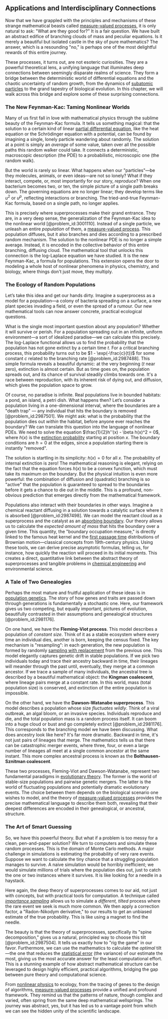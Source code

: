 ## Applications and Interdisciplinary Connections

Now that we have grappled with the principles and mechanisms of these strange mathematical beasts called [measure-valued processes](@article_id:188235), it is only natural to ask: "What are they good for?" It is a fair question. We have built an abstract edifice of branching clouds of mass and peculiar equations. Is it merely a beautiful but isolated castle in the sky of pure mathematics? The answer, which is a resounding "no," is perhaps one of the most delightful rewards of this entire journey.

These processes, it turns out, are not esoteric curiosities. They are a powerful theoretical lens, a unifying language that illuminates deep connections between seemingly disparate realms of science. They form a bridge between the deterministic world of differential equations and the chaotic uncertainty of random growth, from the dynamics of [subatomic particles](@article_id:141998) to the grand tapestry of biological evolution. In this chapter, we will walk across this bridge and explore some of these surprising connections.

### The New Feynman-Kac: Taming Nonlinear Worlds

Many of us first fall in love with mathematical physics through the sublime beauty of the Feynman-Kac formula. It tells us something magical: that the solution to a certain kind of linear [partial differential equation](@article_id:140838), like the heat equation or the Schrödinger equation with a potential, can be found by imagining a single, lonely particle wandering about randomly. The solution at a point is simply an *average* of some value, taken over all the possible paths this random walker could take. It connects a deterministic, macroscopic description (the PDE) to a probabilistic, microscopic one (the random walk).

But the world is rarely so linear. What happens when our "particles"—be they molecules, animals, or even ideas—are not so lonely? What if they interact, compete, or, most importantly for our story, *reproduce*? When one bacterium becomes two, or ten, the simple picture of a single path breaks down. The governing equations are no longer linear; they develop terms like $u^2$ or $u^p$, reflecting interactions or branching. The tried-and-true Feynman-Kac formula, based on a single path, no longer applies.

This is precisely where superprocesses make their grand entrance. They are, in a very deep sense, the generalization of the Feynman-Kac idea to the nonlinear world [@problem_id:3001110]. Instead of a single particle, we unleash an entire *population* of them, a [measure-valued process](@article_id:192160). This population diffuses, but it also branches and dies according to a prescribed random mechanism. The solution to the nonlinear PDE is no longer a simple average. Instead, it is encoded in the collective behavior of this entire branching, diffusing cloud. The mathematical tool that unlocks this connection is the log-Laplace equation we have studied. It is the new Feynman-Kac, a formula for populations. This extension opens the door to modeling a whole host of nonlinear phenomena in physics, chemistry, and biology, where things don't just move, they multiply.

### The Ecology of Random Populations

Let’s take this idea and get our hands dirty. Imagine a superprocess as a model for a population—a colony of bacteria spreading on a surface, a new plant species invading a field, or even the spread of a rumour. Our new mathematical tools can now answer concrete, practical ecological questions.

What is the single most important question about any population? Whether it will survive or perish. For a population spreading out in an infinite, uniform environment—a sort of idealized paradise—we can calculate this precisely. The log-Laplace functional allows us to find the probability that the population has not gone extinct by a certain time $t$. For a critical branching process, this probability turns out to be $1 - \exp(-\frac{c}{t})$ for some constant $c$ related to the branching rate [@problem_id:2987488]. This simple formula reveals a beautiful dynamic: at the very beginning ($t$ near zero), extinction is almost certain. But as time goes on, the population spreads out, and its chance of survival steadily climbs towards one. It's a race between reproduction, with its inherent risk of dying out, and diffusion, which gives the population space to grow.

Of course, no paradise is infinite. Real populations live in bounded habitats: a pond, an island, a petri dish. What happens then? Let’s consider a population living in a one-dimensional interval, where the boundaries are a "death trap" — any individual that hits the boundary is removed [@problem_id:2987501]. We might ask: what is the probability that the population dies out *within* the habitat, before anyone ever reaches the boundary? We can translate this question into the language of nonlinear PDEs. We need to solve the equation $\frac{1}{2}h''(x) - \beta h(x)^2 = 0$, where $h(x)$ is the [extinction probability](@article_id:262331) starting at position $x$. The boundary conditions are $h=0$ at the edges, since a population starting there is instantly "removed".

The solution is startling in its simplicity: $h(x) = 0$ for all $x$. The probability of internal extinction is zero! The mathematical reasoning is elegant, relying on the fact that the equation forces $h(x)$ to be a convex function, which must take its maximum on the boundary. But the physical intuition is even more powerful: the combination of diffusion and (quadratic) branching is so "active" that the population is guaranteed to spread to the boundaries before it gets a chance to die out in the middle. This is a profound, non-obvious prediction that emerges directly from the mathematical framework.

Populations also interact with their boundaries in other ways. Imagine a chemical reactant diffusing in a solution towards a catalytic surface where it is absorbed [@problem_id:2987498]. We can model the reactant cloud as a superprocess and the catalyst as an [absorbing boundary](@article_id:200995). Our theory allows us to calculate the *expected amount of mass* that hits the boundary over a given time. This quantity, the "boundary occupation measure," is directly linked to the famous heat kernel and the [first passage time](@article_id:271450) distributions of Brownian motion—classical concepts from 19th-century physics. Using these tools, we can derive precise asymptotic formulas, telling us, for instance, how quickly the reaction will proceed in its initial moments. This creates a direct, quantitative link between the abstract theory of superprocesses and tangible problems in [chemical engineering](@article_id:143389) and environmental science.

### A Tale of Two Genealogies

Perhaps the most mature and fruitful application of these ideas is in [population genetics](@article_id:145850). The story of how genes and traits are passed down through generations is fundamentally a stochastic one. Here, our framework gives us two competing, but equally important, pictures of evolution, beautifully contrasted in their assumptions and genealogical structures [@problem_id:2981176].

On one hand, we have the **Fleming-Viot process**. This model describes a population of *constant size*. Think of it as a stable ecosystem where every time an individual dies, another is born, keeping the census fixed. The key mechanism is "resampling": in each generation, the new population is formed by randomly [sampling with replacement](@article_id:273700) from the previous one. This model elegantly captures genetic drift in stable populations. If we pick two individuals today and trace their ancestry backward in time, their lineages will meander through the past until, eventually, they merge at a common ancestor. If we trace a sample of many individuals, the ancestral tree is described by a beautiful mathematical object: the **Kingman coalescent**, where lineage pairs merge at a constant rate. In this world, mass (total population size) is conserved, and extinction of the entire population is impossible.

On the other hand, we have the **Dawson-Watanabe superprocess**. This model describes a population whose size *fluctuates wildly*. Think of a viral outbreak, an algal bloom, or an invasive species. Individuals reproduce and die, and the total population mass is a random process itself. It can boom into a huge cloud or bust and go completely extinct [@problem_id:2981176]. This corresponds to the branching model we have been discussing. What does ancestry look like here? It's far more dramatic. Backward in time, it's not just pairs of lineages that merge. The mathematics tells us that there can be catastrophic merger events, where three, four, or even a large number of lineages all meet at a single common ancestor at the same instant. This more complex ancestral process is known as the **Bolthausen-Sznitman coalescent**.

These two processes, Fleming-Viot and Dawson-Watanabe, represent two fundamental paradigms in [evolutionary theory](@article_id:139381). The former is the world of stable-size populations and pairwise genetic mergers. The latter is the world of fluctuating populations and potentially dramatic evolutionary events. The choice between them depends on the biological scenario one wishes to model, and the theory of [measure-valued processes](@article_id:188235) provides the precise mathematical language to describe them both, revealing that their deepest differences are encoded in their genealogical, or ancestral, structure.

### The Art of Smart Guessing

So, we have this powerful theory. But what if a problem is too messy for a clean, pen-and-paper solution? We turn to computers and simulate these random processes. This is the domain of Monte Carlo methods. A major challenge in simulations is estimating the probability of very rare events. Suppose we want to calculate the tiny chance that a struggling population manages to survive. A naive simulation would be horribly inefficient; we would simulate millions of trials where the population dies out, just to catch the one or two instances where it survives. It is like looking for a needle in a haystack.

Here again, the deep theory of superprocesses comes to our aid, not just with concepts, but with practical tools for computation. A technique called *[importance sampling](@article_id:145210)* allows us to simulate a *different, tilted* process where the rare event we seek is much more common. We then apply a correction factor, a "Radon-Nikodym derivative," to our results to get an unbiased estimate of the true probability. This is like using a magnet to find the needle.

The beauty is that the theory of superprocesses, specifically its "spine decomposition," gives us a natural, principled way to choose this tilt [@problem_id:2987504]. It tells us exactly how to "rig the game" in our favor. Furthermore, we can use the mathematics to calculate the *optimal* tilt—the one that reduces the [statistical error](@article_id:139560) (the variance) of our estimate the most, giving us the most accurate answer for the least computational effort. This is a stunning example of how abstract mathematical structure can be leveraged to design highly efficient, practical algorithms, bridging the gap between pure theory and computational science.

From [nonlinear physics](@article_id:187131) to ecology, from the tracing of genes to the design of algorithms, [measure-valued processes](@article_id:188235) provide a unified and profound framework. They remind us that the patterns of nature, though complex and varied, often spring from the same deep mathematical wellsprings. The journey was abstract, yes, but it has led us to a vantage point from which we can see the hidden unity of the scientific landscape.
